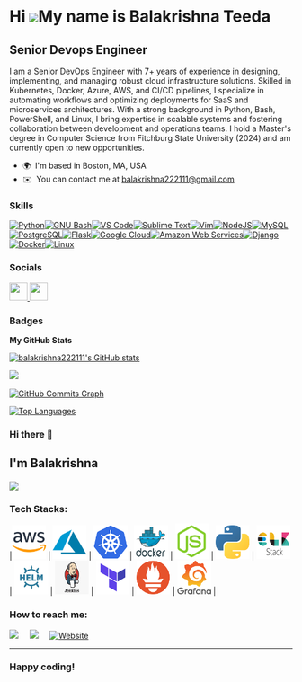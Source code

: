 Hi ![](https://user-images.githubusercontent.com/18350557/176309783-0785949b-9127-417c-8b55-ab5a4333674e.gif)My name is Balakrishna Teeda
=========================================================================================================================================

Senior Devops Engineer
----------------------

I am a Senior DevOps Engineer with 7+ years of experience in designing, implementing, and managing robust cloud infrastructure solutions. Skilled in Kubernetes, Docker, Azure, AWS, and CI/CD pipelines, I specialize in automating workflows and optimizing deployments for SaaS and microservices architectures. With a strong background in Python, Bash, PowerShell, and Linux, I bring expertise in scalable systems and fostering collaboration between development and operations teams. I hold a Master's degree in Computer Science from Fitchburg State University (2024) and am currently open to new opportunities.

* 🌍  I'm based in Boston, MA, USA
* ✉️  You can contact me at [balakrishna222111@gmail.com](mailto:balakrishna222111@gmail.com)

### Skills


<p align="left">
<a href="https://www.python.org/" target="_blank" rel="noreferrer"><img src="https://raw.githubusercontent.com/danielcranney/readme-generator/main/public/icons/skills/python-colored.svg" width="36" height="36" alt="Python" /></a><a href="https://www.gnu.org/software/bash/" target="_blank" rel="noreferrer"><img src="https://raw.githubusercontent.com/danielcranney/readme-generator/main/public/icons/skills/gnubash.svg" width="36" height="36" alt="GNU Bash" /></a><a href="https://code.visualstudio.com/" target="_blank" rel="noreferrer"><img src="https://raw.githubusercontent.com/danielcranney/readme-generator/main/public/icons/skills/visualstudiocode.svg" width="36" height="36" alt="VS Code" /></a><a href="https://www.sublimetext.com/index2" target="_blank" rel="noreferrer"><img src="https://raw.githubusercontent.com/danielcranney/readme-generator/main/public/icons/skills/sublimetext.svg" width="36" height="36" alt="Sublime Text" /></a><a href="https://www.vim.org/" target="_blank" rel="noreferrer"><img src="https://raw.githubusercontent.com/danielcranney/readme-generator/main/public/icons/skills/vim.svg" width="36" height="36" alt="Vim" /></a><a href="https://nodejs.org/en/" target="_blank" rel="noreferrer"><img src="https://raw.githubusercontent.com/danielcranney/readme-generator/main/public/icons/skills/nodejs-colored.svg" width="36" height="36" alt="NodeJS" /></a><a href="https://www.mysql.com/" target="_blank" rel="noreferrer"><img src="https://raw.githubusercontent.com/danielcranney/readme-generator/main/public/icons/skills/mysql-colored.svg" width="36" height="36" alt="MySQL" /></a><a href="https://www.postgresql.org/" target="_blank" rel="noreferrer"><img src="https://raw.githubusercontent.com/danielcranney/readme-generator/main/public/icons/skills/postgresql-colored.svg" width="36" height="36" alt="PostgreSQL" /></a><a href="https://flask.palletsprojects.com/en/2.0.x/" target="_blank" rel="noreferrer"><img src="https://raw.githubusercontent.com/danielcranney/readme-generator/main/public/icons/skills/flask-colored.svg" width="36" height="36" alt="Flask" /></a><a href="https://cloud.google.com/" target="_blank" rel="noreferrer"><img src="https://raw.githubusercontent.com/danielcranney/readme-generator/main/public/icons/skills/googlecloud-colored.svg" width="36" height="36" alt="Google Cloud" /></a><a href="https://aws.amazon.com" target="_blank" rel="noreferrer"><img src="https://raw.githubusercontent.com/danielcranney/readme-generator/main/public/icons/skills/aws-colored.svg" width="36" height="36" alt="Amazon Web Services" /></a><a href="https://www.djangoproject.com/" target="_blank" rel="noreferrer"><img src="https://raw.githubusercontent.com/danielcranney/readme-generator/main/public/icons/skills/django-colored.svg" width="36" height="36" alt="Django" /></a><a href="https://www.docker.com/" target="_blank" rel="noreferrer"><img src="https://raw.githubusercontent.com/danielcranney/readme-generator/main/public/icons/skills/docker-colored.svg" width="36" height="36" alt="Docker" /></a><a href="https://www.linux.org" target="_blank" rel="noreferrer"><img src="https://raw.githubusercontent.com/danielcranney/readme-generator/main/public/icons/skills/linux-colored.svg" width="36" height="36" alt="Linux" /></a>
</p>


### Socials

<p align="left"> <a href="https://www.github.com/balakrishna222111" target="_blank" rel="noreferrer"> <picture> <source media="(prefers-color-scheme: dark)" srcset="https://raw.githubusercontent.com/danielcranney/readme-generator/main/public/icons/socials/github-dark.svg" /> <source media="(prefers-color-scheme: light)" srcset="https://raw.githubusercontent.com/danielcranney/readme-generator/main/public/icons/socials/github.svg" /> <img src="https://raw.githubusercontent.com/danielcranney/readme-generator/main/public/icons/socials/github.svg" width="32" height="32" /> </picture> </a> <a href="https://www.linkedin.com/in/balakrishnadevops" target="_blank" rel="noreferrer"> <picture> <source media="(prefers-color-scheme: dark)" srcset="https://raw.githubusercontent.com/danielcranney/readme-generator/main/public/icons/socials/linkedin-dark.svg" /> <source media="(prefers-color-scheme: light)" srcset="https://raw.githubusercontent.com/danielcranney/readme-generator/main/public/icons/socials/linkedin.svg" /> <img src="https://raw.githubusercontent.com/danielcranney/readme-generator/main/public/icons/socials/linkedin.svg" width="32" height="32" /> </picture> </a></p>

### Badges

<b>My GitHub Stats</b>

<a href="http://www.github.com/balakrishna222111"><img src="https://github-readme-stats.vercel.app/api?username=balakrishna222111&show_icons=true&hide=&count_private=true&title_color=0891b2&text_color=ffffff&icon_color=0891b2&bg_color=1c1917&hide_border=true&show_icons=true" alt="balakrishna222111's GitHub stats" /></a>

<a href="http://www.github.com/balakrishna222111"><img src="https://github-readme-streak-stats.herokuapp.com/?user=balakrishna222111&stroke=ffffff&background=1c1917&ring=0891b2&fire=0891b2&currStreakNum=ffffff&currStreakLabel=0891b2&sideNums=ffffff&sideLabels=ffffff&dates=ffffff&hide_border=true" /></a>

<a href="http://www.github.com/balakrishna222111"><img src="https://github-readme-activity-graph.cyclic.app/graph?username=balakrishna222111&bg_color=1c1917&color=ffffff&line=0891b2&point=ffffff&area_color=1c1917&area=true&hide_border=true&custom_title=GitHub%20Commits%20Graph" alt="GitHub Commits Graph" /></a>

<a href="https://github.com/balakrishna222111" align="left"><img src="https://github-readme-stats.vercel.app/api/top-langs/?username=balakrishna222111&langs_count=10&title_color=0891b2&text_color=ffffff&icon_color=0891b2&bg_color=1c1917&hide_border=true&locale=en&custom_title=Top%20%Languages" alt="Top Languages" /></a>

### Hi there 👋

## I'm Balakrishna

<img align="center" src="https://github-readme-stats.vercel.app/api?username=balakrishna222111&show_icons=true&title_color=ffc857&icon_color=8ac926&text_color=daf7dc&bg_color=151515">


<h3>Tech Stacks:</h3>

|<img src="https://raw.githubusercontent.com/balakrishna222111/balakrishna222111/main/assets/aws.png" width=60 alt="aws icon"> | <img src="https://raw.githubusercontent.com/balakrishna222111/balakrishna222111/main/assets/azure.png" width=60 alt="azure icon"> | <img src="https://raw.githubusercontent.com/balakrishna222111/balakrishna222111/main/assets/k8s.png" width=60 alt="k8s icon"> | <img src="https://raw.githubusercontent.com/balakrishna222111/balakrishna222111/main/assets/docker.png" width=60 alt="docker icon"> | <img src="https://raw.githubusercontent.com/balakrishna222111/balakrishna222111/main/assets/nodejs.png" width=60 alt="nodejs icon"> | <img src="https://raw.githubusercontent.com/balakrishna222111/balakrishna222111/main/assets/python.png" width=60 alt="python icon"> | <img src="https://raw.githubusercontent.com/balakrishna222111/balakrishna222111/main/assets/elk.png" width=60 alt="elk icon"> | <img src="https://raw.githubusercontent.com/balakrishna222111/balakrishna222111/main/assets/helm.png" width=60 alt="helm icon"> | <img src="https://raw.githubusercontent.com/balakrishna222111/balakrishna222111/main/assets/jenkins.png" width=60 alt="jenkins icon"> | <img src="https://raw.githubusercontent.com/balakrishna222111/balakrishna222111/main/assets/terraform.png" width=60 alt="terraform icon"> | <img src="https://raw.githubusercontent.com/balakrishna222111/balakrishna222111/main/assets/Prometheus.png" width=60 alt="Prometheus icon"> | <img src="https://raw.githubusercontent.com/balakrishna222111/balakrishna222111/main/assets/Grafana.png" width=60 alt="grafana icon"> |



<h3>How to reach me:</h3>

<a href="https://www.linkedin.com/in/balakrishna-teeda-b85b3492/" target="_blank"><img src="https://img.shields.io/badge/linkedin-%230077B5.svg?&style=for-the-badge&logo=linkedin&logoColor=white" /></a>&nbsp;&nbsp;&nbsp;&nbsp;
<a href="mailto:balakrishna222111@gmail.com?" target="_blank"><img src="https://img.shields.io/badge/gmail-%23D14836.svg?&style=for-the-badge&logo=gmail&logoColor=white" /></a>&nbsp;&nbsp;&nbsp;&nbsp;
<a href="https://balakrishna222111.github.io/balakrishna/" target="_blank"><img src="https://img.shields.io/badge/Website-%231ED760.svg?&style=for-the-badge&logo=Website&logoColor=white" alt="Website"></a>
<hr>

### Happy coding!

